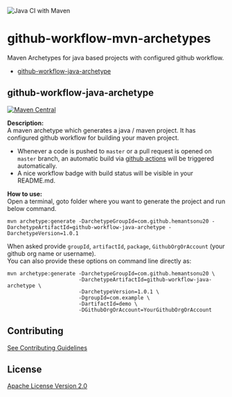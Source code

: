 ![Java CI with Maven](https://github.com/hemantsonu20/github-workflow-mvn-archetypes/workflows/Java%20CI%20with%20Maven/badge.svg)

# github-workflow-mvn-archetypes
Maven Archetypes for java based projects with configured github workflow.

* [github-workflow-java-archetype](#github-workflow-java-archetype) 

## github-workflow-java-archetype
[![Maven Central](https://img.shields.io/maven-central/v/com.github.hemantsonu20/github-workflow-java-archetype.svg?label=Maven%20Central&color=brightgreen)](https://search.maven.org/search?q=g:%22com.github.hemantsonu20%22%20AND%20a:%22github-workflow-java-archetype%22)

**Description:**  
A maven archetype which generates a java / maven project. It has configured github workflow for building your maven project.  

- Whenever a code is pushed to `master` or a pull request is opened on `master` branch, an automatic build via
[github actions](https://docs.github.com/en/actions) will be triggered automatically.
- A nice workflow badge with build status will be visible in your README.md.

**How to use:**  
Open a terminal, goto folder where you want to generate the project and run below command.
```
mvn archetype:generate -DarchetypeGroupId=com.github.hemantsonu20 -DarchetypeArtifactId=github-workflow-java-archetype -DarchetypeVersion=1.0.1
```
When asked provide `groupId`, `artifactId`, `package`, `GithubOrgOrAccount` (your github org name or username).  
You can also provide these options on command line directly as:
```
mvn archetype:generate -DarchetypeGroupId=com.github.hemantsonu20 \
                       -DarchetypeArtifactId=github-workflow-java-archetype \
                       -DarchetypeVersion=1.0.1 \
                       -DgroupId=com.example \
                       -DartifactId=demo \
                       -DGithubOrgOrAccount=YourGithubOrgOrAccount
```

## Contributing
[See Contributing Guidelines](/CONTRIBUTING.md)

## License
[Apache License Version 2.0](/LICENSE)
